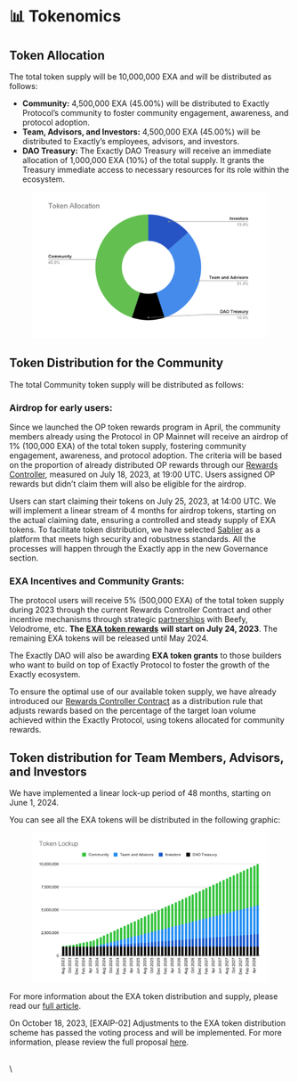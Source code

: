 # 📊 Tokenomics

## Token Allocation <a href="#8de4" id="8de4"></a>

The total token supply will be 10,000,000 EXA and will be distributed as follows:

* **Community:** 4,500,000 EXA (45.00%) will be distributed to Exactly Protocol’s community to foster community engagement, awareness, and protocol adoption.
* **Team, Advisors, and Investors:** 4,500,000 EXA (45.00%) will be distributed to Exactly’s employees, advisors, and investors.
* **DAO Treasury:** The Exactly DAO Treasury will receive an immediate allocation of 1,000,000 EXA (10%) of the total supply. It grants the Treasury immediate access to necessary resources for its role within the ecosystem.

<figure><img src="../../.gitbook/assets/image (1).png" alt="" width="563"><figcaption></figcaption></figure>

## Token Distribution for the Community <a href="#2394" id="2394"></a>

The total Community token supply will be distributed as follows:

### **Airdrop for early users:** <a href="#71b6" id="71b6"></a>

Since we launched the OP token rewards program in April, the community members already using the Protocol in OP Mainnet will receive an airdrop of 1% (100,000 EXA) of the total token supply, fostering community engagement, awareness, and protocol adoption. The criteria will be based on the proportion of already distributed OP rewards through our [Rewards Controller](https://docs.exact.ly/guides/protocol/rewardscontroller), measured on July 18, 2023, at 19:00 UTC. Users assigned OP rewards but didn’t claim them will also be eligible for the airdrop.

Users can start claiming their tokens on July 25, 2023, at 14:00 UTC. We will implement a linear stream of 4 months for airdrop tokens, starting on the actual claiming date, ensuring a controlled and steady supply of EXA tokens. To facilitate token distribution, we have selected [Sablier](https://sablier.com/) as a platform that meets high security and robustness standards. All the processes will happen through the Exactly app in the new Governance section.

### **EXA Incentives and Community Grants:** <a href="#f9d8" id="f9d8"></a>

The protocol users will receive 5% (500,000 EXA) of the total token supply during 2023 through the current Rewards Controller Contract and other incentive mechanisms through strategic [partnerships](https://docs.exact.ly/resources/partnerships) with Beefy, Velodrome, etc. **The** [**EXA token rewards**](https://medium.com/@exactly\_protocol/exactly-rewards-update-introducing-exa-rewards-extending-op-rewards-program-6dd4a3dffe7a) **will start on July 24, 2023**. The remaining EXA tokens will be released until May 2024.

The Exactly DAO will also be awarding **EXA token grants** to those builders who want to build on top of Exactly Protocol to foster the growth of the Exactly ecosystem.

To ensure the optimal use of our available token supply, we have already introduced our [Rewards Controller Contract](https://docs.exact.ly/guides/protocol/rewardscontroller) as a distribution rule that adjusts rewards based on the percentage of the target loan volume achieved within the Exactly Protocol, using tokens allocated for community rewards.

## Token distribution for Team Members, Advisors, and Investors <a href="#6f74" id="6f74"></a>

We have implemented a linear lock-up period of 48 months, starting on June 1, 2024.

You can see all the EXA tokens will be distributed in the following graphic:

<figure><img src="../../.gitbook/assets/Token Lockup (3).svg" alt=""><figcaption></figcaption></figure>

For more information about the EXA token distribution and supply, please read our [full article](https://medium.com/@exactly\_protocol/the-exa-token-is-here-88a2449c4eb3).

On October 18, 2023, \[EXAIP-02] Adjustments to the EXA token distribution scheme has passed the voting process and will be implemented. For more information, please review the full proposal [here](https://gov.exact.ly/#/proposal/0xe8582ed61b471cddedf865aad15138503f4bd71813ece8c66f0325507ac1c2f9).

\
\

